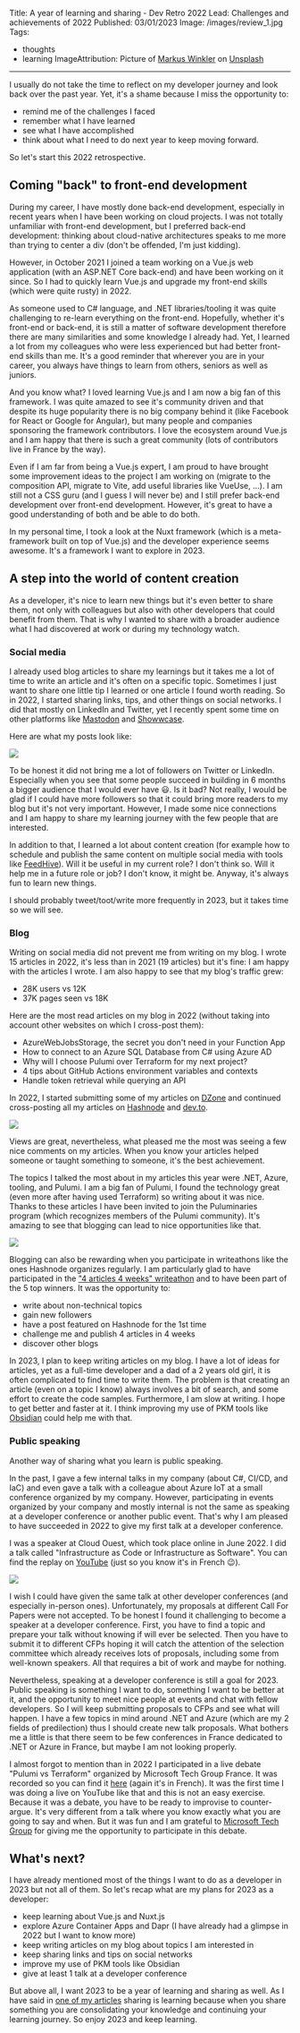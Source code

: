 Title: A year of learning and sharing - Dev Retro 2022
Lead: Challenges and achievements of 2022
Published: 03/01/2023
Image: /images/review_1.jpg
Tags:
  - thoughts
  - learning
ImageAttribution: Picture of <a href="https://unsplash.com/fr/@markuswinkler?utm_source=unsplash&utm_medium=referral&utm_content=creditCopyText">Markus Winkler</a> on <a href="https://unsplash.com/fr/photos/-fRAIQHKcc0?utm_source=unsplash&utm_medium=referral&utm_content=creditCopyText">Unsplash</a>
  
---

I usually do not take the time to reflect on my developer journey and look back over the past year. Yet, it's a shame because I miss the opportunity to:
- remind me of the challenges I faced
- remember what I have learned
- see what I have accomplished
- think about what I need to do next year to keep moving forward.

So let's start this 2022 retrospective.

## Coming "back" to front-end development

During my career, I have mostly done back-end development, especially in recent years when I have been working on cloud projects. I was not totally unfamiliar with front-end development, but I preferred back-end development: thinking about cloud-native architectures speaks to me more than trying to center a div (don't be offended, I'm just kidding).

However, in October 2021 I joined a team working on a Vue.js web application (with an ASP.NET Core back-end) and have been working on it since. So I had to quickly learn Vue.js and upgrade my front-end skills (which were quite rusty) in 2022. 

As someone used to C# language, and .NET libraries/tooling it was quite challenging to re-learn everything on the front-end. Hopefully, whether it's front-end or back-end, it is still a matter of software development therefore there are many similarities and some knowledge I already had. Yet, I learned a lot from my colleagues who were less experienced but had better front-end skills than me. It's a good reminder that wherever you are in your career, you always have things to learn from others, seniors as well as juniors.

And you know what? I loved learning Vue.js and I am now a big fan of this framework. I was quite amazed to see it's community driven and that despite its huge popularity there is no big company behind it (like Facebook for React or Google for Angular), but many people and companies sponsoring the framework contributors. I love the ecosystem around Vue.js and I am happy that there is such a great community (lots of contributors live in France by the way).

Even if I am far from being a Vue.js expert, I am proud to have brought some improvement ideas to the project I am working on (migrate to the composition API, migrate to Vite, add useful libraries like VueUse, ...). I am still not a CSS guru (and I guess I will never be) and I still prefer back-end development over front-end development. However, it's great to have a good understanding of both and be able to do both.

In my personal time, I took a look at the Nuxt framework (which is a meta-framework built on top of Vue.js) and the developer experience seems awesome. It's a framework I want to explore in 2023. 

## A step into the world of content creation

As a developer, it's nice to learn new things but it's even better to share them, not only with colleagues but also with other developers that could benefit from them. That is why I wanted to share with a broader audience what I had discovered at work or during my technology watch. 

### Social media

I already used blog articles to share my learnings but it takes me a lot of time to write an article and it's often on a specific topic. Sometimes I just want to share one little tip I learned or one article I found worth reading. So in 2022, I started sharing links, tips, and other things on social networks. I did that mostly on LinkedIn and Twitter, yet I recently spent some time on other platforms like [Mastodon](https://mas.to/@techwatching) and [Showwcase](https://www.showwcase.com/techwatching).

Here are what my posts look like:

<img src="/posts/images/2022_retro_1.png" class="img-fluid centered-img">

To be honest it did not bring me a lot of followers on Twitter or LinkedIn. Especially when you see that some people succeed in building in 6 months a bigger audience that I would ever have 😃. Is it bad? Not really, I would be glad if I could have more followers so that it could bring more readers to my blog but it's not very important. However, I made some nice connections and I am happy to share my learning journey with the few people that are interested.

In addition to that, I learned a lot about content creation (for example how to schedule and publish the same content on multiple social media with tools like [FeedHive](https://www.feedhive.com/)). Will it be useful in my current role? I don't think so. Will it help me in a future role or job? I don't know, it might be. Anyway, it's always fun to learn new things.

I should probably tweet/toot/write more frequently in 2023, but it takes time so we will see.

### Blog

Writing on social media did not prevent me from writing on my blog. I wrote 15 articles in 2022, it's less than in 2021 (19 articles) but it's fine: I am happy with the articles I wrote. I am also happy to see that my blog's traffic grew:
- 28K users vs 12K
- 37K pages seen vs 18K

Here are the most read articles on my blog in 2022 (without taking into account other websites on which I cross-post them):
- AzureWebJobsStorage, the secret you don't need in your Function App  
- How to connect to an Azure SQL Database from C# using Azure AD 
- Why will I choose Pulumi over Terraform for my next project?
- 4 tips about GitHub Actions environment variables and contexts  
- Handle token retrieval while querying an API

In 2022, I started submitting some of my articles on [DZone](https://dzone.com/users/4682620/techwatching.html) and continued cross-posting all my articles on [Hashnode](https://techwatching.hashnode.dev/) and [dev.to](https://dev.to/techwatching).

<img src="/posts/images/2022_retro_2.png" class="img-fluid centered-img">

Views are great, nevertheless, what pleased me the most was seeing a few nice comments on my articles.  When you know your articles helped someone or taught something to someone, it's the best achievement.

The topics I talked the most about in my articles this year were .NET, Azure, tooling, and Pulumi. I am a big fan of Pulumi, I found the technology great (even more after having used Terraform) so writing about it was nice. Thanks to these articles I have been invited to join the Puluminaries program (which recognizes members of the Pulumi community). It's amazing to see that blogging can lead to nice opportunities like that.

<img src="/posts/images/2022_retro_3.png" class="img-fluid centered-img">

Blogging can also be rewarding when you participate in writeathons like the ones Hashnode organizes regularly. I am particularly  glad to have participated in the ["4 articles 4 weeks" writeathon](https://townhall.hashnode.com/4articles4weeks-writeathon-the-winners) and to have been part of the 5 top winners. It was the opportunity to:
- write about non-technical topics
- gain new followers
- have a post featured on Hashnode for the 1st time
- challenge me and publish 4 articles in 4 weeks
- discover other blogs 

In 2023, I plan to keep writing articles on my blog. I have a lot of ideas for articles, yet as a full-time developer and a dad of a 2 years old girl, it is often complicated to find time to write them. The problem is that creating an article (even on a topic I know) always involves a bit of search, and some effort to create the code samples. Furthermore, I am slow at writing. I hope to get better and faster at it. I think improving my use of PKM tools like [Obsidian](https://obsidian.md/) could help me with that.

### Public speaking

Another way of sharing what you learn is public speaking.

In the past, I gave a few internal talks in my company (about C#, CI/CD, and IaC) and even gave a talk with a colleague about Azure IoT at a small conference organized by my company. However, participating in events organized by your company and mostly internal is not the same as speaking at a developer conference or another public event. That's why I am pleased to have succeeded in 2022 to give my first talk at a developer conference.

I was a speaker at Cloud Ouest, which took place online in June 2022. I did a talk called "Infrastructure as Code or Infrastructure as Software". You can find the replay on [YouTube](https://youtu.be/V_Fis-hxQk4) (just so you know it's in French 😉).

<img src="/posts/images/2022_retro_4.png" class="img-fluid centered-img">

I wish I could have given the same talk at other developer conferences (and especially in-person ones). Unfortunately, my proposals at different Call For Papers were not accepted. To be honest I found it challenging to become a speaker at a developer conference. First, you have to find a topic and prepare your talk without knowing if will ever be selected. Then you have to submit it to different CFPs hoping it will catch the attention of the selection committee which already receives lots of proposals, including some from well-known speakers. All that requires a bit of work and maybe for nothing.

Nevertheless, speaking at a developer conference is still a goal for 2023. Public speaking is something I want to do, something I want to be better at it, and the opportunity to meet nice people at events and chat with fellow developers. So I will keep submitting proposals to CFPs and see what will happen. I have a few topics in mind around .NET and Azure (which are my 2 fields of predilection) thus I should create new talk proposals. What bothers me a little is that there seem to be few conferences in France dedicated to .NET or Azure in France, but maybe I am not looking properly.

I almost forgot to mention than in 2022 I participated in a live debate "Pulumi vs Terraform" organized by Microsoft Tech Group France. It was recorded so you can find it [here](https://youtu.be/7raXBE5XH7Y) (again it's in French). It was the first time I was doing a live on YouTube like that and this is not an easy exercise. Because it was a debate, you have to be ready to improvise to counter-argue. It's very different from a talk where you know exactly what you are going to say and when. But it was fun and I am grateful to [Microsoft Tech Group](https://www.youtube.com/@MTGFrance_org) for giving me the opportunity to participate in this debate. 

## What's next?

I have already mentioned most of the things I want to do as a developer in 2023 but not all of them. So let's recap what are my plans for 2023 as a developer:
- keep learning about Vue.js and Nuxt.js
- explore Azure Container Apps and Dapr (I have already had a glimpse in 2022 but I want to know more)
- keep writing articles on my blog about topics I am interested in
- keep sharing links and tips on social networks
- improve my use of PKM tools like Obsidian
- give at least 1 talk at a developer conference

But above all, I want 2023 to be a year of learning and sharing as well. As I have said in [one of my articles](https://www.techwatching.dev/posts/technology-watch-part3#sharing-is-learning) sharing is learning because when you share something you are consolidating your knowledge and continuing your learning journey. So enjoy 2023 and keep learning.
